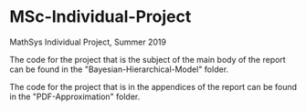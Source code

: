# MSc-Individual-Project
MathSys Individual Project, Summer 2019

The code for the project that is the subject of the main body of the report can be found in the "Bayesian-Hierarchical-Model" folder.

The code for the project that is in the appendices of the report can be found in the "PDF-Approximation" folder.
